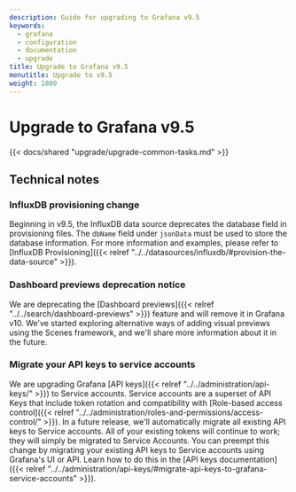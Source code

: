 ```yaml
---
description: Guide for upgrading to Grafana v9.5
keywords:
  - grafana
  - configuration
  - documentation
  - upgrade
title: Upgrade to Grafana v9.5
menutitle: Upgrade to v9.5
weight: 1800
---
```


# Upgrade to Grafana v9.5

{{< docs/shared "upgrade/upgrade-common-tasks.md" >}}

## Technical notes

### InfluxDB provisioning change

Beginning in v9.5, the InfluxDB data source deprecates the database field in provisioning files.
The `dbName` field under `jsonData` must be used to store the database information.
For more information and examples, please refer to [InfluxDB Provisioning]({{< relref "../../datasources/influxdb/#provision-the-data-source" >}}).

### Dashboard previews deprecation notice

We are deprecating the [Dashboard previews]({{< relref "../../search/dashboard-previews" >}}) feature and will remove it in Grafana v10. We've started exploring alternative ways of adding visual previews using the Scenes framework, and we'll share more information about it in the future.

### Migrate your API keys to service accounts

We are upgrading Grafana [API keys]({{< relref "../../administration/api-keys/" >}}) to Service accounts. Service accounts are a superset of API Keys that include token rotation and compatibility with [Role-based access control]({{< relref "../../administration/roles-and-permissions/access-control/" >}}). In a future release, we'll automatically migrate all existing API keys to Service accounts. All of your existing tokens will continue to work; they will simply be migrated to Service Accounts. You can preempt this change by migrating your existing API keys to Service accounts using Grafana's UI or API. Learn how to do this in the [API keys documentation]({{< relref "../../administration/api-keys/#migrate-api-keys-to-grafana-service-accounts" >}}).
